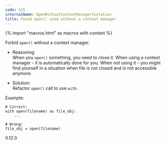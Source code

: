 ```yaml
---
code: 515
internalName: OpenWithoutContextManagerViolation
title: Found open() used without a context manager
---
```


{% import "macros.html" as macros with context %}

Forbid `open()` without a context manager.

  - Reasoning:  
    When you `open()` something, you need to close it. When using a
    context manager - it is automatically done for you. When not using
    it - you might find yourself in a situation when file is not closed
    and is not accessible anymore.

  - Solution:  
    Refactor `open()` call to use `with`.

Example:

    # Correct:
    with open(filename) as file_obj:
        ...
    
    # Wrong:
    file_obj = open(filename)

<div class="versionadded">

0.12.0

</div>